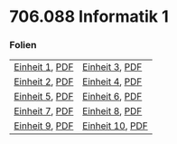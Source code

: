 # 706.088 Informatik 1
### Folien <!-- .slide: style="font-size:0.8em" -->
|      |     |
| ---  | --- |
| [Einheit 1](einheit_01.html), [PDF](export/einheit_01.pdf) | [Einheit 3](einheit_03.html), [PDF](export/einheit_03.pdf) |
| [Einheit 2](einheit_02.html), [PDF](export/einheit_02.pdf) | [Einheit 4](einheit_04.html), [PDF](export/einheit_04.pdf) |
| [Einheit 5](einheit_05.html), [PDF](export/einheit_05.pdf) | [Einheit 6](einheit_06.html), [PDF](export/einheit_06.pdf) |
| [Einheit 7](einheit_07.html), [PDF](export/einheit_07.pdf) | [Einheit 8](einheit_08.html), [PDF](export/einheit_08.pdf) | 
| [Einheit 9](einheit_09.html), [PDF](export/einheit_09.pdf) | [Einheit 10](einheit_10.html), [PDF](export/einheit_10.pdf) | 
